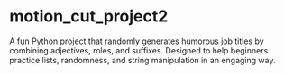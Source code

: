 # motion_cut_project2
A fun Python project that randomly generates humorous job titles by combining adjectives, roles, and suffixes. Designed to help beginners practice lists, randomness, and string manipulation in an engaging way.

